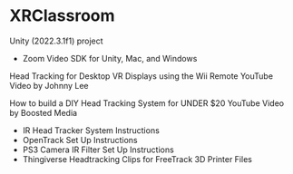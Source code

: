# XRClassroom
Unity (2022.3.1f1) project 
  - Zoom Video SDK for Unity, Mac, and Windows

Head Tracking for Desktop VR Displays using the Wii Remote YouTube Video by Johnny Lee

How to build a DIY Head Tracking System for UNDER $20 YouTube Video by Boosted Media
  - IR Head Tracker System Instructions
  - OpenTrack Set Up Instructions
  - PS3 Camera IR Filter Set Up Instructions
  - Thingiverse Headtracking Clips for FreeTrack 3D Printer Files
